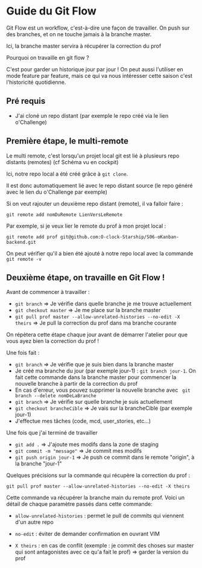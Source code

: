 # Guide du Git Flow

Git Flow est un workflow, c'est-à-dire une façon de travailler. On push sur des branches, et on ne touche jamais à la branche master. 

Ici, la branche master servira à récupérer la correction du prof

Pourquoi on travaille en git flow ?

C'est pour garder un historique jour par jour !
On peut aussi l'utiliser en mode feature par feature, mais ce qui va nous intéresser cette saison c'est l'historicité quotidienne.


## Pré requis 

- J'ai cloné un repo distant (par exemple le repo créé via le lien o'Challenge)


## Première étape, le multi-remote

Le multi remote, c'est lorsqu'un projet local git est lié à plusieurs repo distants (remotes) (cf Schéma vu en cockpit)

Ici, notre repo local a été créé grâce à `git clone`.

Il est donc automatiquement lié avec le repo distant source (le repo généré avec le lien du o'Challenge par exemple)

Si on veut rajouter un deuxième repo distant (remote), il va falloir faire :

`git remote add nomDuRemote LienVersLeRemote`

Par exemple, si je veux lier le remote du prof à mon projet local :

`git remote add prof git@github.com:O-clock-Starship/S06-oKanban-backend.git`

On peut vérifier qu'il a bien été ajouté à notre repo local avec la commande `git remote -v`


## Deuxième étape, on travaille en Git Flow !

Avant de commencer à travailler :

- `git branch` => Je vérifie dans quelle branche je me trouve actuellement
- `git checkout master` => Je me place sur la branche master
- `git pull prof master --allow-unrelated-histories --no-edit -X theirs` => Je pull la correction du prof dans ma branche courante

On répètera cette étape chaque jour avant de démarrer l'atelier pour que vous ayez bien la correction du prof !

Une fois fait :
- `git branch` => Je vérifie que je suis bien dans la branche master 
- Je créé ma branche du jour (par exemple jour-1) : `git branch jour-1`. On fait cette commande dans la branche master pour commencer la nouvelle branche à partir de la correction du prof
- En cas d'erreur, vous pouvez supprimer la nouvelle branche avec ` git branch --delete nomDeLaBranche`
- `git branch` => Je vérifie sur quelle branche je suis actuellement
- `git checkout brancheCible` => Je vais sur la brancheCible (par exemple jour-1)
- J'effectue mes tâches (code, mcd, user_stories, etc...)

Une fois que j'ai terminé de travailler

- `git add .` => J'ajoute mes modifs dans la zone de staging
- `git commit -m "message"` => Je commit mes modifs
- `git push origin jour-1` => Je push ce commit dans le remote "origin", à la branche "jour-1"




Quelques précisions sur la commande qui récupère la correction du prof :

`git pull prof master --allow-unrelated-histories --no-edit -X theirs` 

Cette commande va récupérer la branche main du remote prof.
Voici un détail de chaque paramètre passés dans cette commande:

- `allow-unrelated-histories` : permet le pull de commits qui viennent d'un autre repo

- `no-edit` : éviter de demander confirmation en ouvrant VIM

- `X theirs` : en cas de conflit (exemple : je commit des choses sur master qui sont antagonistes avec ce qu'a fait le prof) => garder la version du prof







